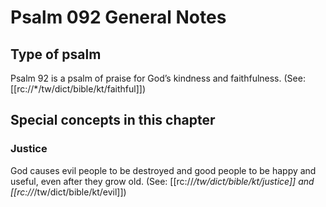 # Psalm 092 General Notes
## Type of psalm

Psalm 92 is a psalm of praise for God’s kindness and faithfulness. (See: [[rc://*/tw/dict/bible/kt/faithful]])

## Special concepts in this chapter
### Justice
God causes evil people to be destroyed and good people to be happy and useful, even after they grow old. (See: [[rc://*/tw/dict/bible/kt/justice]] and [[rc://*/tw/dict/bible/kt/evil]])